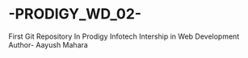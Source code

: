 # -PRODIGY_WD_02-
First Git Repository In Prodigy Infotech Intership in Web Development
<br>
Author- Aayush Mahara
 
